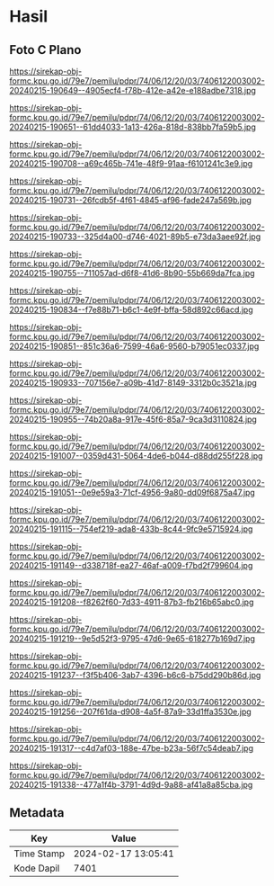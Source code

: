 # Hasil

## Foto C Plano

https://sirekap-obj-formc.kpu.go.id/79e7/pemilu/pdpr/74/06/12/20/03/7406122003002-20240215-190649--4905ecf4-f78b-412e-a42e-e188adbe7318.jpg

https://sirekap-obj-formc.kpu.go.id/79e7/pemilu/pdpr/74/06/12/20/03/7406122003002-20240215-190651--61dd4033-1a13-426a-818d-838bb7fa59b5.jpg

https://sirekap-obj-formc.kpu.go.id/79e7/pemilu/pdpr/74/06/12/20/03/7406122003002-20240215-190708--a69c465b-741e-48f9-91aa-f6101241c3e9.jpg

https://sirekap-obj-formc.kpu.go.id/79e7/pemilu/pdpr/74/06/12/20/03/7406122003002-20240215-190731--26fcdb5f-4f61-4845-af96-fade247a569b.jpg

https://sirekap-obj-formc.kpu.go.id/79e7/pemilu/pdpr/74/06/12/20/03/7406122003002-20240215-190733--325d4a00-d746-4021-89b5-e73da3aee92f.jpg

https://sirekap-obj-formc.kpu.go.id/79e7/pemilu/pdpr/74/06/12/20/03/7406122003002-20240215-190755--711057ad-d6f8-41d6-8b90-55b669da7fca.jpg

https://sirekap-obj-formc.kpu.go.id/79e7/pemilu/pdpr/74/06/12/20/03/7406122003002-20240215-190834--f7e88b71-b6c1-4e9f-bffa-58d892c66acd.jpg

https://sirekap-obj-formc.kpu.go.id/79e7/pemilu/pdpr/74/06/12/20/03/7406122003002-20240215-190851--851c36a6-7599-46a6-9560-b79051ec0337.jpg

https://sirekap-obj-formc.kpu.go.id/79e7/pemilu/pdpr/74/06/12/20/03/7406122003002-20240215-190933--707156e7-a09b-41d7-8149-3312b0c3521a.jpg

https://sirekap-obj-formc.kpu.go.id/79e7/pemilu/pdpr/74/06/12/20/03/7406122003002-20240215-190955--74b20a8a-917e-45f6-85a7-9ca3d3110824.jpg

https://sirekap-obj-formc.kpu.go.id/79e7/pemilu/pdpr/74/06/12/20/03/7406122003002-20240215-191007--0359d431-5064-4de6-b044-d88dd255f228.jpg

https://sirekap-obj-formc.kpu.go.id/79e7/pemilu/pdpr/74/06/12/20/03/7406122003002-20240215-191051--0e9e59a3-71cf-4956-9a80-dd09f6875a47.jpg

https://sirekap-obj-formc.kpu.go.id/79e7/pemilu/pdpr/74/06/12/20/03/7406122003002-20240215-191115--754ef219-ada8-433b-8c44-9fc9e5715924.jpg

https://sirekap-obj-formc.kpu.go.id/79e7/pemilu/pdpr/74/06/12/20/03/7406122003002-20240215-191149--d338718f-ea27-46af-a009-f7bd2f799604.jpg

https://sirekap-obj-formc.kpu.go.id/79e7/pemilu/pdpr/74/06/12/20/03/7406122003002-20240215-191208--f8262f60-7d33-4911-87b3-fb216b65abc0.jpg

https://sirekap-obj-formc.kpu.go.id/79e7/pemilu/pdpr/74/06/12/20/03/7406122003002-20240215-191219--9e5d52f3-9795-47d6-9e65-618277b169d7.jpg

https://sirekap-obj-formc.kpu.go.id/79e7/pemilu/pdpr/74/06/12/20/03/7406122003002-20240215-191237--f3f5b406-3ab7-4396-b6c6-b75dd290b86d.jpg

https://sirekap-obj-formc.kpu.go.id/79e7/pemilu/pdpr/74/06/12/20/03/7406122003002-20240215-191256--207f61da-d908-4a5f-87a9-33d1ffa3530e.jpg

https://sirekap-obj-formc.kpu.go.id/79e7/pemilu/pdpr/74/06/12/20/03/7406122003002-20240215-191317--c4d7af03-188e-47be-b23a-56f7c54deab7.jpg

https://sirekap-obj-formc.kpu.go.id/79e7/pemilu/pdpr/74/06/12/20/03/7406122003002-20240215-191338--477a1f4b-3791-4d9d-9a88-af41a8a85cba.jpg


## Metadata

| Key        | Value               |
| ---------- | ------------------- |
| Time Stamp | 2024-02-17 13:05:41 |
| Kode Dapil | 7401                |



